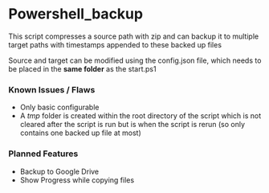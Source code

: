 # Powershell_backup 
This script compresses a source path with zip and can backup it to multiple target
paths with timestamps appended to these backed up files

Source and target can be modified using the config.json file, which needs to be placed
in the __same folder__ as the start.ps1

### Known Issues / Flaws
- Only basic configurable
- A *tmp* folder is created within the root directory of the script which is not cleared after the script is run
  but is when the script is rerun (so only contains one backed up file at most)

### Planned Features
- Backup to Google Drive
- Show Progress while copying files
